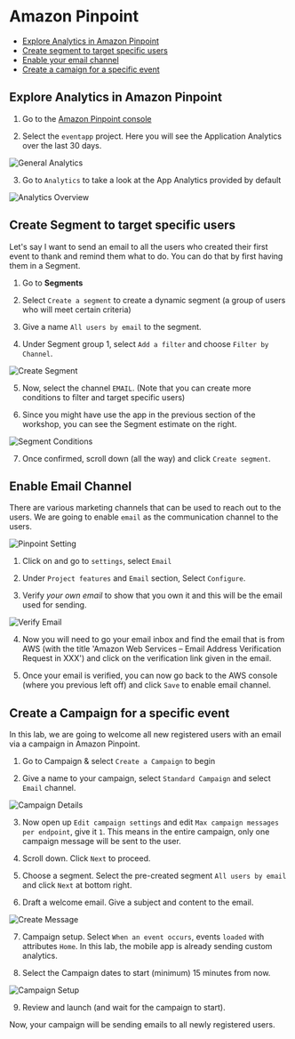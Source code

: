 # Amazon Pinpoint

- [Explore Analytics in Amazon Pinpoint](#explore-analytics-in-amazon-pinpoint)
- [Create segment to target specific users](#create-segment-to-target-specific-users)
- [Enable your email channel](#enable-email-channel)
- [Create a camaign for a specific event](#create-a-campaign-for-a-specific-event)

## Explore Analytics in Amazon Pinpoint

1. Go to the [Amazon Pinpoint console](https://console.aws.amazon.com/pinpoint/home?region=us-east-1#/)

2. Select the `eventapp` project. Here you will see the Application Analytics over the last 30 days.

![General Analytics](images/general-analytics.png)

3. Go to `Analytics` to take a look at the App Analytics provided by default

![Analytics Overview](images/overview.png)

## Create Segment to target specific users

Let's say I want to send an email to all the users who created their first event to thank and remind them what to do. You can do that by first having them in a Segment.

1. Go to **Segments**

2. Select `Create a segment` to create a dynamic segment (a group of users who will meet certain criteria)

3. Give a name `All users by email` to the segment.

4. Under Segment group 1, select `Add a filter` and choose `Filter by Channel`.

![Create Segment](images/create-segment.png)

5. Now, select the channel `EMAIL`. (Note that you can create more conditions to filter and target specific users)

6. Since you might have use the app in the previous section of the workshop, you can see the Segment estimate on the right.

![Segment Conditions](images/segment-conditions.png)

7. Once confirmed, scroll down (all the way) and click `Create segment`.

## Enable Email Channel

There are various marketing channels that can be used to reach out to the users. We are going to enable `email` as the communication channel to the users.

![Pinpoint Setting](images/settings.png)

1. Click on and go to `settings`, select `Email`

2. Under `Project features` and `Email` section, Select `Configure`.

3. Verify _your own email_ to show that you own it and this will be the email used for sending.

![Verify Email](images/verify-email.png)

4. Now you will need to go your email inbox and find the email that is from AWS (with the title 'Amazon Web Services – Email Address Verification Request in XXX') and click on the verification link given in the email.

5. Once your email is verified, you can now go back to the AWS console (where you previous left off) and click `Save` to enable email channel.

## Create a Campaign for a specific event

In this lab, we are going to welcome all new registered users with an email via a campaign in Amazon Pinpoint.

1. Go to Campaign & select `Create a Campaign` to begin

2. Give a name to your campaign, select `Standard Campaign` and select `Email` channel.

![Campaign Details](images/campaign-details.png)

3. Now open up `Edit campaign settings` and edit `Max campaign messages per endpoint`, give it `1`. This means in the entire campaign, only one campaign message will be sent to the user.

4. Scroll down. Click `Next` to proceed.

5. Choose a segment. Select the pre-created segment `All users by email` and click `Next` at bottom right.

6. Draft a welcome email. Give a subject and content to the email.

![Create Message](images/create-message.png)

7. Campaign setup. Select `When an event occurs`, events `loaded` with attributes `Home`. In this lab, the mobile app is already sending custom analytics.

8. Select the Campaign dates to start (minimum) 15 minutes from now.

![Campaign Setup](images/campaign-setup.png)

9. Review and launch (and wait for the campaign to start).

Now, your campaign will be sending emails to all newly registered users.

